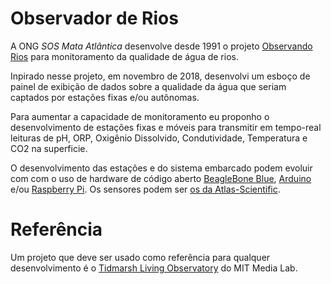 # Observador de Rios

A ONG *SOS Mata Atlântica* desenvolve desde 1991 o projeto [Observando Rios](https://www.sosma.org.br/projeto/observando-os-rios/) para monitoramento da qualidade de água de rios.

Inpirado nesse projeto, em novembro de 2018, desenvolvi um esboço de painel de exibição de dados sobre a qualidade da água que seriam captados por estações fixas e/ou autônomas.

Para aumentar a capacidade de monitoramento eu proponho o desenvolvimento de estações fixas e móveis para transmitir em tempo-real leituras de pH, ORP, Oxigênio Dissolvido, Condutividade, Temperatura e CO2 na superficie.

O desenvolvimento das estações e do sistema embarcado podem evoluir com com o uso de hardware de código aberto [BeagleBone Blue](http://beagleboard.org/blue), [Arduino](http://arduino.cc) e/ou [Raspberry Pi](https://www.raspberrypi.org/). Os sensores podem ser [os da Atlas-Scientific](https://www.atlas-scientific.com/kits.html).

# Referência

Um projeto que deve ser usado como referência para qualquer desenvolvimento é o [Tidmarsh Living Observatory](https://tidmarsh.media.mit.edu/data/herring) do MIT Media Lab.
